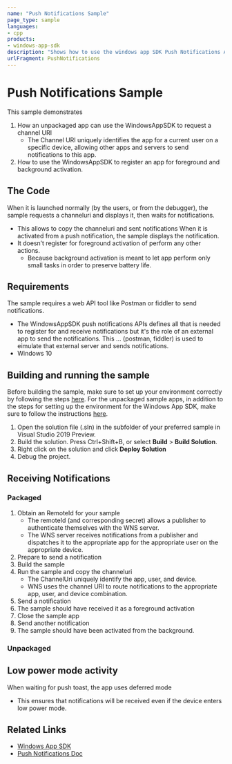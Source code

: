 ```yaml
---
name: "Push Notifications Sample" 
page_type: sample
languages:
- cpp
products: 
- windows-app-sdk
description: "Shows how to use the windows app SDK Push Notifications APIs from an unpackaged app"
urlFragment: PushNotifications
---
```

# Push Notifications Sample
This sample demonstrates 
1. How an unpackaged app can use the WindowsAppSDK to request a channel URI
    * The Channel URI uniquely identifies the app for a current user on a specific device, allowing other apps and servers to send notifications to this app.
2.	How to use the WindowsAppSDK to register an app for foreground and background activation.
## The Code
When it is launched normally (by the users, or from the debugger), the sample requests a channeluri and displays it, then waits for notifications.
* This allows to copy the channeluri and sent notifications
When it is activated from a push notification, the sample displays the notification.
* It doesn’t register for foreground activation of perform any other actions.
  * Because background activation is meant to let app perform only small tasks in order to preserve battery life.
## Requirements
The sample requires a web API tool like Postman or fiddler to send notifications.
* The WindowsAppSDK push notifications APIs defines all that is needed to register for and receive notifications but it's the role of an external app to send the notifications.
This ... (postman, fiddler) is used to eimulate that external server and sends notifications.
* Windows 10
## Building and running the sample 
Before building the sample, make sure to set up your environment correctly by following the steps [here](https://docs.microsoft.com/windows/apps/windows-app-sdk/set-up-your-development-environment).
For the unpackaged sample apps, in addition to the steps for setting up the environment for the Windows App SDK, make sure to follow the instructions [here](https://docs.microsoft.com/windows/apps/windows-app-sdk/deploy-unpackaged-apps).

1. Open the solution file (.sln) in the subfolder of your preferred sample in Visual Studio 2019 Preview.
2. Build the solution. Press Ctrl+Shift+B, or select **Build** \> **Build Solution**.
3. Right click on the solution and click **Deploy Solution**
4. Debug the project.

## Receiving Notifications
### Packaged
1.	Obtain an RemoteId for your sample
    * The remoteId (and corresponding secret) allows a publisher to authenticate themselves with the WNS server.
    * The WNS server receives notifications from a publisher and dispatches it to the appropriate app for the appropriate user on the appropriate device.
2.	Prepare to send a notification
3.	Build the sample
4.	Run the sample and copy the channeluri
    * The ChannelUri uniquely identify the app, user, and device.
    * WNS uses the channel URI to route notifications to the appropriate app, user, and device combination.
5.	Send a notification
6.	The sample should have received it as a foreground activation
7.	Close the sample app
8.	Send another notification
9.	The sample should have been activated from the background.
### Unpackaged
## Low power mode activity
When waiting for push toast, the app uses deferred mode 
* This ensures that notifications will be received even if the device enters low power mode.

## Related Links
- [Windows App SDK](https://docs.microsoft.com/windows/apps/windows-app-sdk/)
- [Push Notifications Doc]()
